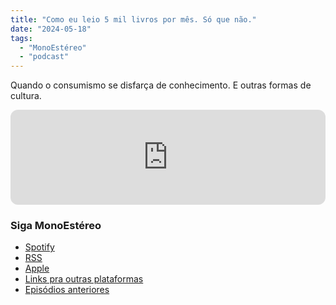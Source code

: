 ```yaml
---
title: "Como eu leio 5 mil livros por mês. Só que não."
date: "2024-05-18"
tags: 
  - "MonoEstéreo"
  - "podcast"
---
```


Quando o consumismo se disfarça de conhecimento. E outras formas de cultura.

<iframe style="border-radius:12px" src="https://open.spotify.com/embed/episode/3fbFdiIha3adgfCXNwFKYh?utm_source=generator&theme=0" width="100%" height="152" frameBorder="0" allowfullscreen="" allow="autoplay; clipboard-write; encrypted-media; fullscreen; picture-in-picture" loading="lazy"></iframe>

### Siga MonoEstéreo
- [Spotify](https://open.spotify.com/show/2bidmXKV642XSlMt4tGHxd)
- [RSS](https://anchor.fm/s/2a62640/podcast/rss)
- [Apple](https://podcasts.apple.com/us/podcast/monoest%C3%A9reo/id1353824401)
- [Links pra outras plataformas](https://podcasters.spotify.com/pod/show/monoestereo)
- [Episódios anteriores](https://eduf.me/tags/monoestereo/)